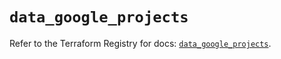 # `data_google_projects`

Refer to the Terraform Registry for docs: [`data_google_projects`](https://registry.terraform.io/providers/hashicorp/google/5.18.0/docs/data-sources/projects).
